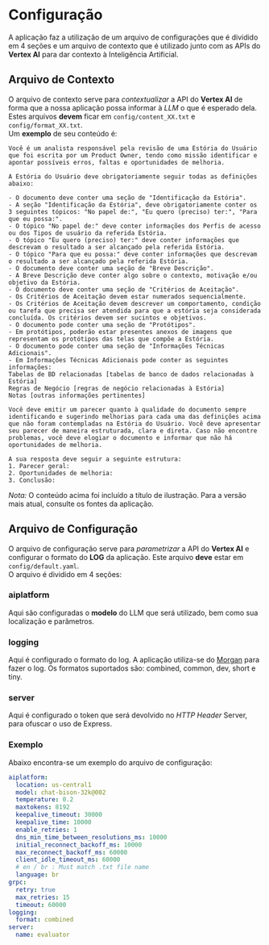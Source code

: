 # Configuração

A aplicação faz a utilização de um arquivo de configurações que é dividido em 4 seções e um arquivo de contexto que é utilizado junto com as APIs do **Vertex AI** para dar contexto à Inteligência Artificial.

## Arquivo de Contexto
O arquivo de contexto serve para *contextualizar* a API do **Vertex AI** de forma que a nossa aplicação possa informar à *LLM* o que é esperado dela.  
Estes arquivos **devem** ficar em `config/content_XX.txt` e `config/format_XX.txt`.  
Um **exemplo** de seu conteúdo é:
```
Você é um analista responsável pela revisão de uma Estória do Usuário que foi escrita por um Product Owner, tendo como missão identificar e apontar possíveis erros, faltas e oportunidades de melhoria.

A Estória do Usuário deve obrigatoriamente seguir todas as definições abaixo:

- O documento deve conter uma seção de "Identificação da Estória".
- A seção "Identificação da Estória", deve obrigatoriamente conter os 3 seguintes tópicos: "No papel de:", "Eu quero (preciso) ter:", "Para que eu possa:".
- O tópico "No papel de:" deve conter informações dos Perfis de acesso ou dos Tipos de usuário da referida Estória.
- O tópico "Eu quero (preciso) ter:" deve conter informações que descrevam o resultado a ser alcançado pela referida Estória.
- O tópico "Para que eu possa:" deve conter informações que descrevam o resultado a ser alcançado pela referida Estória.
- O documento deve conter uma seção de "Breve Descrição".
- A Breve Descrição deve conter algo sobre o contexto, motivação e/ou objetivo da Estória.
- O documento deve conter uma seção de "Critérios de Aceitação".
- Os Critérios de Aceitação devem estar numerados sequencialmente.
- Os Critérios de Aceitação devem descrever um comportamento, condição ou tarefa que precisa ser atendida para que a estória seja considerada concluída. Os critérios devem ser sucintos e objetivos.
- O documento pode conter uma seção de "Protótipos".
- Em protótipos, poderão estar presentes anexos de imagens que representam os protótipos das telas que compõe a Estória.
- O documento pode conter uma seção de "Informações Técnicas Adicionais".
- Em Informações Técnicas Adicionais pode conter as seguintes informações: 
Tabelas de BD relacionadas [tabelas de banco de dados relacionadas à Estória]
Regras de Negócio [regras de negócio relacionadas à Estória]
Notas [outras informações pertinentes]

Você deve emitir um parecer quanto à qualidade do documento sempre identificando e sugerindo melhorias para cada uma das definições acima que não foram contempladas na Estória do Usuário. Você deve apresentar seu parecer de maneira estruturada, clara e direta. Caso não encontre problemas, você deve elogiar o documento e informar que não há oportunidades de melhoria.

A sua resposta deve seguir a seguinte estrutura:
1. Parecer geral:
2. Oportunidades de melhoria:
3. Conclusão:
```

*Nota:* O conteúdo acima foi incluído a título de ilustração. Para a versão mais atual, consulte os fontes da aplicação.

## Arquivo de Configuração
O arquivo de configuração serve para *parametrizar* a API do **Vertex AI** e configurar o formato do **LOG** da aplicação. Este arquivo **deve** estar em `config/default.yaml`.  
O arquivo é dividido em 4 seções:

### aiplatform
Aqui são configuradas o **modelo** do LLM que será utilizado, bem como sua localização e parâmetros.

### logging
Aqui é configurado o formato do log. A aplicação utiliza-se do [Morgan](https://github.com/expressjs/morgan) para fazer o log. Os formatos suportados são: combined, common, dev, short e tiny.

### server
Aqui é configurado o token que será devolvido no *HTTP Header* Server, para ofuscar o uso de Express.  

### Exemplo
Abaixo encontra-se um exemplo do arquivo de configuração:
```yaml
aiplatform:
  location: us-central1
  model: chat-bison-32k@002
  temperature: 0.2
  maxtokens: 8192
  keepalive_timeout: 30000
  keepalive_time: 10000
  enable_retries: 1
  dns_min_time_between_resolutions_ms: 10000
  initial_reconnect_backoff_ms: 10000
  max_reconnect_backoff_ms: 60000
  client_idle_timeout_ms: 60000
  # en / br : Must match .txt file name
  language: br
grpc:
  retry: true
  max_retries: 15
  timeout: 60000
logging:
  format: combined
server:
  name: evaluator
```